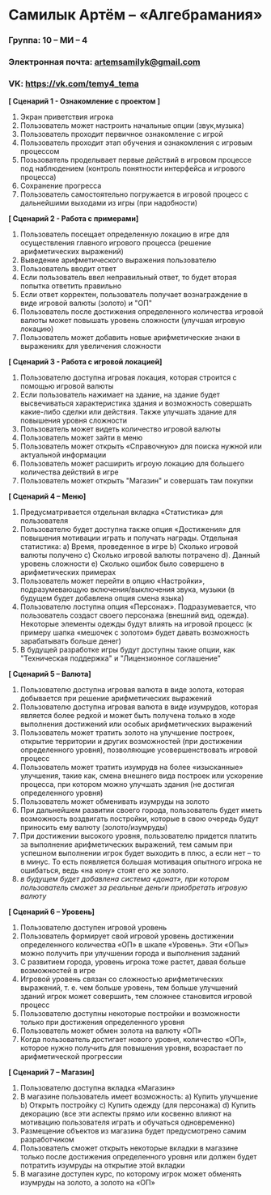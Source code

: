 # Самилык Артём – «Алгебрамания» 

### Группа: 10 – МИ – 4 
### Электронная почта: artemsamilyk@gmail.com
### VK: https://vk.com/temy4_tema
**[ Сценарий 1 - Ознакомление с проектом ]**

1.	Экран приветствия игрока
2.	Пользователь может настроить начальные опции (звук,музыка)
3.	Пользователь проходит первичное ознакомление с игрой 
4.	Пользователь проходит этап обучения и ознакомления с игровым процессом 
5.	Позьзователь проделывает первые действий в игровом процессе под наблюдением (контроль понятности интерфейса и игрового процесса)
6.  Сохранение прогресса 
7.  Пользователь самостоятельно погружается в игровой процесс с дальнейшими выходами из игры (при надобности) 

**[ Сценарий 2 - Работа с примерами]**
1.  Пользователь посещает определенную локацию в игре для осуществления главного игрового процесса (решение арифметических выражений)
2.	Выведение арифметического выражения пользователю
3.	Пользователь вводит ответ
4.	Если пользователь ввел неправильный ответ, то будет вторая попытка ответить правильно
5.	Если ответ корректен, пользователь получает вознаграждение в виде игровой валюты (золото) и "ОП" 
6.	Пользователь после достижения определенного количества игровой валюты может повышать уровень сложности (улучшая игровую локацию)
7.  Пользователь может добавить новые арифметические знаки в выражениях для увеличения сложности  

**[ Сценарий 3 - Работа с игровой локацией]**
1.	Пользователю доступна игровая локация, которая строится с помощью игровой валюты
2.	Если пользователь нажимает на здание, на здание будет высвечиваться характеристика здания и возможность совершать какие-либо сделки или действия. Также улучшать здание для повышения уровня сложности
3.	Пользователь может видеть количество игровой валюты 
4.	Пользователь может зайти в меню
5.  Пользователь может открыть «Справочную» для поиска нужной или актуальной информации 
6.  Пользователь может расширить игроую локацию для большего количества действий в игре
7.  Пользователь может открыть "Магазин" и совершать там покупки 

**[ Сценарий 4 – Меню]**
1.	Предусматривается отдельная вкладка «Статистика» для пользователя
2.	Пользователю будет доступна также опция «Достижения» для повышения мотивации играть и получать награды. Отдельная статистика:
a)	Время, проведенное в игре
b)	Сколько игровой валюты получено
c)	Сколько игровой валюты потрачено
d). Данный уровень сложности
e)	Сколько ошибок было совершено в арифметических примерах
3.	Пользователь может перейти в опцию «Настройки», подразумевающую включения/выключения звука, музыки (в будущем будет добавлена опция смена языка)
4.	Пользователю лоступна опция «Персонаж». Подразумевается, что пользователь создаст своего персонажа (внешний вид, одежда). Некоторые элементы одежды будут влиять на игровой процесс (к примеру шапка «мешочек с золотом» будет давать возможность зарабатывать больше денег) 
5.	В будущей разработке игры будут доступны такие опции, как "Техническая поддержка" и "Лицензионное соглашение"


**[ Сценарий 5 – Валюта]**
1.	Пользователю доступна игровая валюта в виде золота, которая добывается при решение арифметических выражений
2.	Пользователю доступна игровая валюта в виде изумрудов, которая является более редкой и может быть получена только в ходе выполнения достижений или особых арифметических выражений
3.	Пользователь может тратить золото на улучшение построек, открытие территории и других возможностей (при достижении определенного уровня), позволяющие усовершенствовать игровой процесс
4.	Пользователь может тратить изумрудв на более «изысканные» улучшения, такие как, cмена внешнего вида построек или ускорение процесса, при котором можно улучшать здания (не достигая определенного уровня)
5.	Пользователь может обменивать изумруды на золото
6.	При дальнейшем развитии своего города, пользователь будет иметь возможность воздвигать постройки, которые в свою очередь будут приносить ему валюту (золото/изумруды)
7.	При достижении высокого уровня, пользователю придется платить за выполнение арифметических выражений, тем самым при успешном выполнении игрок будет выходить в плюс, а если нет – то в минус. То есть появляется большая мотивация опытного игрока не ошибаться, ведь «на кону» стоят его же золото. 
8.	*в будущем будет добавлена система «донат», при котором пользователь сможет за реальные деньги приобретать игровую валюту*


**[ Сценарий 6 – Уровень]**
1.	Пользователю доступен игровой уровень 
2.	Пользователь формирует свой игровой уровень достижении определенного количества «ОП» в шкале «Уровень». Эти «ОПы» можно получить при улучшении города и выполнения заданий
3.	С развитием города, уровень игрока тоже растет, давая больше возможностей в игре
4.	Игровой уровень связан со сложностью арифметических выражений, т. е. чем больше уровень, тем больше улучшений зданий игрок может совершить, тем сложнее становится игровой процесс 
5.	Пользователю доступны некоторые постройки и возможности только при достижения определенного уровня 
6.	Пользователь может обмен золота на валюту «ОП»
7.	Когда пользователь достигает нового уровня, количество «ОП», которое нужно получить для повышения уровня, возрастает по арифметической прогрессии 


**[ Сценарий 7 – Магазин]**
1.	Пользователю доступна вкладка «Магазин»
2.	В магазине пользователь имеет возможность:
a)	Купить улучшение 
b)	Открыть постройку
c)	Купить одежду (для персонажа)
d)	Купить декорацию 
(все эти аспекты прямо или косвенно влияют на мотивацию пользователя играть и обучаться одновременно)
3.	Размещение объектов из магазина будет предусмотрено самим разработчиком 
4.	Пользователь сможет открыть некоторые вкладки в магазине только после достижения определенного уровня или должен будет потратить изумруды на открытие этой вкладки 
5.	В магазине доступен курс, по которому игрок может обменять изумруды на золото, а золото на «ОП»
